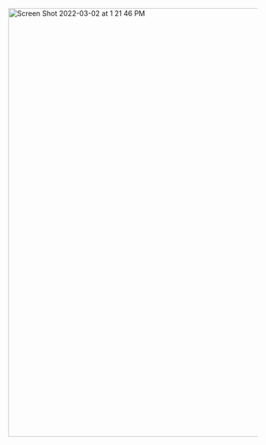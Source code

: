 <img width="866" alt="Screen Shot 2022-03-02 at 1 21 46 PM" src="https://user-images.githubusercontent.com/38293630/156310286-c51412e4-edd4-4698-b738-ba1cc21721d5.png">
